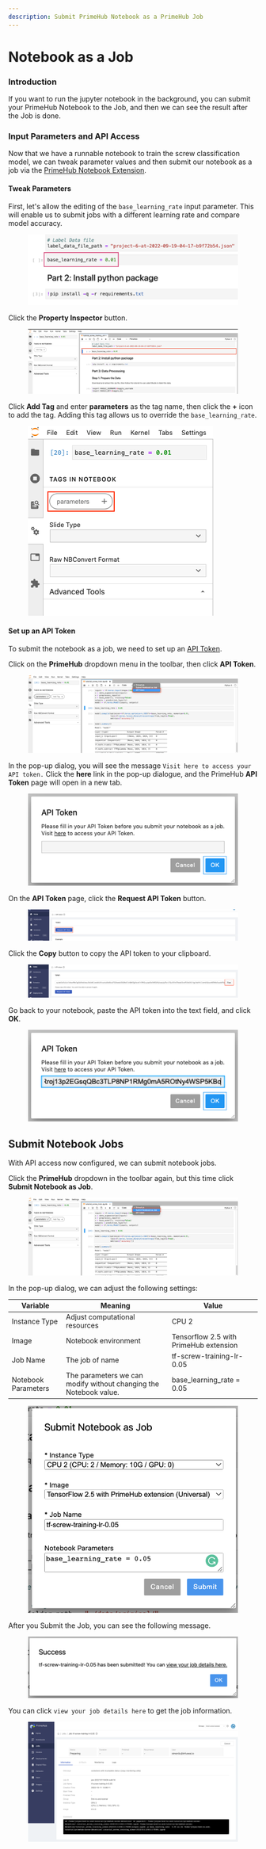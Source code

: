 ```yaml
---
description: Submit PrimeHub Notebook as a PrimeHub Job
---
```


# Notebook as a Job

### Introduction

If you want to run the jupyter notebook in the background, you can submit your PrimeHub Notebook to the Job, and then we can see the result after the Job is done.

### Input Parameters and API Access

Now that we have a runnable notebook to train the screw classification model, we can tweak parameter values and then submit our notebook as a job via the [PrimeHub Notebook Extension](../../guides/user-guide/notebooks/primehub-notebook-extension/).

#### Tweak Parameters

First, let's allow the editing of the `base_learning_rate` input parameter. This will enable us to submit jobs with a different learning rate and compare model accuracy.

<figure><img src="../../.gitbook/assets/primehub-end-to-end-tutorial-base-learning-rate.png" alt=""><figcaption></figcaption></figure>

Click the **Property Inspector** button.

<figure><img src="../../.gitbook/assets/primehub-end-to-end-tutorial-property-inspector-sm.png" alt=""><figcaption></figcaption></figure>

Click **Add Tag** and enter **parameters** as the tag name, then click the **+** icon to add the tag. Adding this tag allows us to override the `base_learning_rate`.

<figure><img src="../../.gitbook/assets/primehub-end-to-end-tutorial-property-inspector-parameters.png" alt=""><figcaption></figcaption></figure>

#### **Set up an API Token**

To submit the notebook as a job, we need to set up an [API Token](../../guides/user-guide/user-portal/generate-an-primehub-api-token.md).

Click on the **PrimeHub** dropdown menu in the toolbar, then click **API Token**.

<figure><img src="../../.gitbook/assets/primehub-end-to-end-tutorial-extension-api-token.png" alt=""><figcaption></figcaption></figure>

In the pop-up dialog, you will see the message `Visit here to access your API token.` Click the **here** link in the pop-up dialogue, and the PrimeHub **API Token** page will open in a new tab.

<figure><img src="../../.gitbook/assets/ph-extension-token.png" alt=""><figcaption></figcaption></figure>

On the **API Token** page, click the **Request API Token** button.

<figure><img src="../../.gitbook/assets/tutorial_request_api_token.png" alt=""><figcaption></figcaption></figure>

Click the **Copy** button to copy the API token to your clipboard.

<figure><img src="../../.gitbook/assets/tutorial_copy_api_token.png" alt=""><figcaption></figcaption></figure>

Go back to your notebook, paste the API token into the text field, and click **OK**.

<figure><img src="../../.gitbook/assets/primehub-end-to-end-tutorial-extension-api-token-value.png" alt=""><figcaption></figcaption></figure>

## **Submit Notebook Jobs**

With API access now configured, we can submit notebook jobs.

Click the **PrimeHub** dropdown in the toolbar again, but this time click **Submit Notebook as Job**.

<figure><img src="../../.gitbook/assets/primehub-end-to-end-tutorial-extension-submit.png" alt=""><figcaption></figcaption></figure>

In the pop-up dialog, we can adjust the following settings:

| Variable            | Meaning                                                           | Value                                  |
| ------------------- | ----------------------------------------------------------------- | -------------------------------------- |
| Instance Type       | Adjust computational resources                                    | CPU 2                                  |
| Image               | Notebook environment                                              | Tensorflow 2.5 with PrimeHub extension |
| Job Name            | The job of name                                                   | tf-screw-training-lr-0.05              |
| Notebook Parameters | The parameters we can modify without changing the Notebook value. | base\_learning\_rate = 0.05            |

<figure><img src="../../.gitbook/assets/primehub-end-to-end-tutorial-submit-notebook-as-job (1).png" alt=""><figcaption></figcaption></figure>

After you Submit the Job, you can see the following message.

<figure><img src="../../.gitbook/assets/primehub-end-to-end-tutorial-job-submitted.png" alt=""><figcaption></figcaption></figure>

You can click `view your job details here` to get the job information.

<figure><img src="../../.gitbook/assets/primehub-end-to-end-tutorial-job-details.png" alt=""><figcaption></figcaption></figure>
